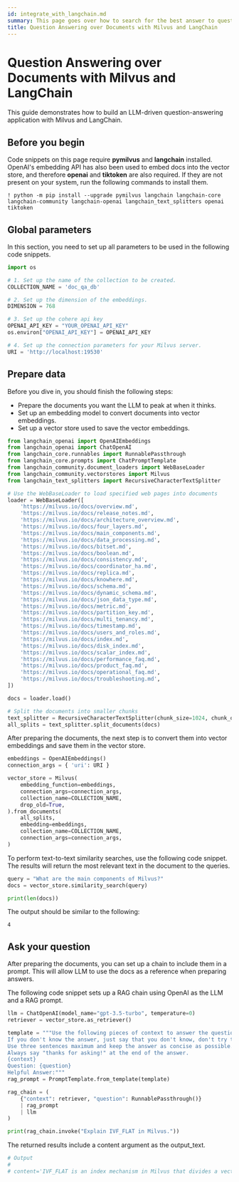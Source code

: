 ```yaml
---
id: integrate_with_langchain.md
summary: This page goes over how to search for the best answer to questions using Milvus as the Vector Database and LangChain as the embedding system.
title: Question Answering over Documents with Milvus and LangChain
---
```


# Question Answering over Documents with Milvus and LangChain

This guide demonstrates how to build an LLM-driven question-answering application with Milvus and LangChain.

## Before you begin

Code snippets on this page require **pymilvus** and **langchain** installed. OpenAI's embedding API has also been used to embed docs into the vector store, and therefore **openai** and **tiktoken** are also required. If they are not present on your system, run the following commands to install them.

```shell
! python -m pip install --upgrade pymilvus langchain langchain-core langchain-community langchain-openai langchain_text_splitters openai tiktoken
```

## Global parameters

In this section, you need to set up all parameters to be used in the following code snippets.

```python
import os

# 1. Set up the name of the collection to be created.
COLLECTION_NAME = 'doc_qa_db'

# 2. Set up the dimension of the embeddings.
DIMENSION = 768

# 3. Set up the cohere api key
OPENAI_API_KEY = "YOUR_OPENAI_API_KEY"
os.environ["OPENAI_API_KEY"] = OPENAI_API_KEY

# 4. Set up the connection parameters for your Milvus server.
URI = 'http://localhost:19530'
```

## Prepare data

Before you dive in, you should finish the following steps:

- Prepare the documents you want the LLM to peak at when it thinks.
- Set up an embedding model to convert documents into vector embeddings.
- Set up a vector store used to save the vector embeddings.

```python
from langchain_openai import OpenAIEmbeddings
from langchain_openai import ChatOpenAI
from langchain_core.runnables import RunnablePassthrough
from langchain_core.prompts import ChatPromptTemplate
from langchain_community.document_loaders import WebBaseLoader
from langchain_community.vectorstores import Milvus
from langchain_text_splitters import RecursiveCharacterTextSplitter

# Use the WebBaseLoader to load specified web pages into documents
loader = WebBaseLoader([
    'https://milvus.io/docs/overview.md',
    'https://milvus.io/docs/release_notes.md',
    'https://milvus.io/docs/architecture_overview.md',
    'https://milvus.io/docs/four_layers.md',
    'https://milvus.io/docs/main_components.md',
    'https://milvus.io/docs/data_processing.md',
    'https://milvus.io/docs/bitset.md',
    'https://milvus.io/docs/boolean.md',
    'https://milvus.io/docs/consistency.md',
    'https://milvus.io/docs/coordinator_ha.md',
    'https://milvus.io/docs/replica.md',
    'https://milvus.io/docs/knowhere.md',
    'https://milvus.io/docs/schema.md',
    'https://milvus.io/docs/dynamic_schema.md',
    'https://milvus.io/docs/json_data_type.md',
    'https://milvus.io/docs/metric.md',
    'https://milvus.io/docs/partition_key.md',
    'https://milvus.io/docs/multi_tenancy.md',
    'https://milvus.io/docs/timestamp.md',
    'https://milvus.io/docs/users_and_roles.md',
    'https://milvus.io/docs/index.md',
    'https://milvus.io/docs/disk_index.md',
    'https://milvus.io/docs/scalar_index.md',
    'https://milvus.io/docs/performance_faq.md',
    'https://milvus.io/docs/product_faq.md',
    'https://milvus.io/docs/operational_faq.md',
    'https://milvus.io/docs/troubleshooting.md',
])

docs = loader.load()

# Split the documents into smaller chunks
text_splitter = RecursiveCharacterTextSplitter(chunk_size=1024, chunk_overlap=0)
all_splits = text_splitter.split_documents(docs)
```

After preparing the documents, the next step is to convert them into vector embeddings and save them in the vector store.

```python
embeddings = OpenAIEmbeddings()
connection_args = { 'uri': URI }

vector_store = Milvus(
    embedding_function=embeddings,
    connection_args=connection_args,
    collection_name=COLLECTION_NAME,
    drop_old=True,
).from_documents(
    all_splits,
    embedding=embeddings,
    collection_name=COLLECTION_NAME,
    connection_args=connection_args,
)
```

To perform text-to-text similarity searches, use the following code snippet. The results will return the most relevant text in the document to the queries.

```python
query = "What are the main components of Milvus?"
docs = vector_store.similarity_search(query)

print(len(docs))
```

The output should be similar to the following:

```shell
4
```

## Ask your question

After preparing the documents, you can set up a chain to include them in a prompt. This will allow LLM to use the docs as a reference when preparing answers.

The following code snippet sets up a RAG chain using OpenAI as the LLM and a RAG prompt.

```python
llm = ChatOpenAI(model_name="gpt-3.5-turbo", temperature=0) 
retriever = vector_store.as_retriever()

template = """Use the following pieces of context to answer the question at the end. 
If you don't know the answer, just say that you don't know, don't try to make up an answer. 
Use three sentences maximum and keep the answer as concise as possible. 
Always say "thanks for asking!" at the end of the answer. 
{context}
Question: {question}
Helpful Answer:"""
rag_prompt = PromptTemplate.from_template(template)

rag_chain = (
    {"context": retriever, "question": RunnablePassthrough()}
    | rag_prompt
    | llm
)

print(rag_chain.invoke("Explain IVF_FLAT in Milvus."))
```

The returned results include a content argument as the output_text.

```python
# Output
#
# content='IVF_FLAT is an index mechanism in Milvus that divides a vector space into clusters. It compares the distances between a target vector and the centers of all clusters to find the nearest clusters. Then, it compares the distances between the target vector and the vectors in the selected clusters to find the nearest vectors. IVF_FLAT demonstrates performance advantages when the number of vectors exceeds the value of nlist. Thanks for asking!'
```
